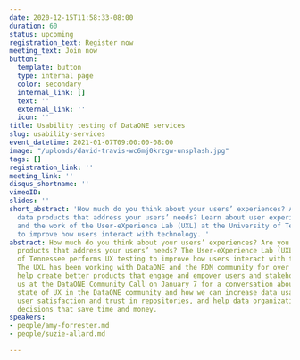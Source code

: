 ```yaml
---
date: 2020-12-15T11:58:33-08:00
duration: 60
status: upcoming
registration_text: Register now
meeting_text: Join now
button:
  template: button
  type: internal page
  color: secondary
  internal_link: []
  text: ''
  external_link: ''
  icon: ''
title: Usability testing of DataONE services
slug: usability-services
event_datetime: 2021-01-07T09:00:00-08:00
image: "/uploads/david-travis-wc6mj0krzgw-unsplash.jpg"
tags: []
registration_link: ''
meeting_link: ''
disqus_shortname: ''
vimeoID: 
slides: ''
short_abstract: 'How much do you think about your users’ experiences? Are you building
  data products that address your users’ needs? Learn about user experience testing
  and the work of the User-eXperience Lab (UXL) at the University of Tennessee performs
  to improve how users interact with technology. '
abstract: How much do you think about your users’ experiences? Are you building data
  products that address your users’ needs? The User-eXperience Lab (UXL) at the University
  of Tennessee performs UX testing to improve how users interact with technology.
  The UXL has been working with DataONE and the RDM community for over a decade to
  help create better products that engage and empower users and stakeholders. Join
  us at the DataONE Community Call on January 7 for a conversation about the current
  state of UX in the DataONE community and how we can increase data usage, improve
  user satisfaction and trust in repositories, and help data organizations make development
  decisions that save time and money.
speakers:
- people/amy-forrester.md
- people/suzie-allard.md

---
```


